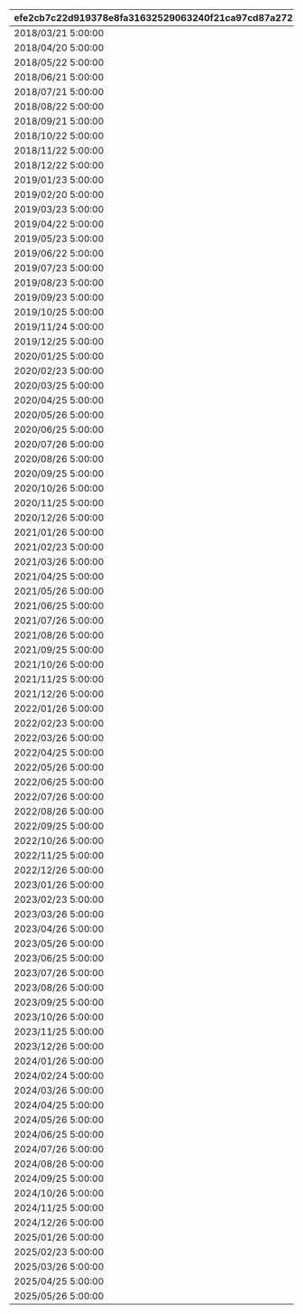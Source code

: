 |efe2cb7c22d919378e8fa31632529063240f21ca97cd87a2725f1c92533002bf|1b34774a0e55b2d205e01e6fdd317bf814f89c53fa0f7acc605bfe5608b12561|721591d3cc9d0b39baaf8962f05336070479516257cd27a2ede8c3935b951c4c|1ab2058c8521f88cd4852e7ee90395c15901ccaeba214f3fceb1dd200a0ac57e|8487f521d96019c296be1abc30059093dc3fb771ee47b05da653ed85e5b85152|26883ac014bf5845863760c336008cc811a6a7401a10fe281a2d30767a5f21dd|3074e6711f7a4857ec3ff6d7ee4f207a4e6f203d765aba37bb121ff46af7c246|0831d4524c903b451b3c247738a16c19316fde0903fd63df575a48487658d7b4|d509128bd5f3e11f66b43ccea25cbbb1cf45353cede33dde93a3cca17262919e|26f84765d7f0cfbf63b55b7600333473003f288ef007470906509aa6a178889d|6cc3841c7c581641017ae4b9aeb15d162191b3401a353b935f549b2632777c83|79e317acf693e0bd805a0a4347337cbaecd4a0bb9d92d82cbb64a45a5e69106a|b4982a38e246c7f2a5d1fa9c1be9d3c26786e7ec8b884a5203cc693639549c31|
| --- | --- | --- | --- | --- | --- | --- | --- | --- | --- | --- | --- | --- |
|2018/03/21 5:00:00|0|2|2018/03/14 12:00:00|1|2018/03/19 11:59:00|3|1|1001|1|bgm_M90|2018/04/20 4:59:59|2018/03/18 11:59:00|
|2018/04/20 5:00:00|1001|2|2018/04/13 12:00:00|1|2018/04/18 11:59:00|4|2|1002|1|bgm_M97|2018/05/22 4:59:59|2018/04/17 11:59:00|
|2018/05/22 5:00:00|1002|2|2018/05/15 12:00:00|1|2018/05/20 11:59:00|5|1|1003|1|bgm_M104|2018/06/21 4:59:59|2018/05/19 11:59:00|
|2018/06/21 5:00:00|1003|2|2018/06/14 12:00:00|1|2018/06/19 11:59:00|6|2|1004|1|bgm_M115|2018/07/21 4:59:59|2018/06/18 11:59:00|
|2018/07/21 5:00:00|1004|2|2018/07/14 12:00:00|1|2018/07/19 11:59:00|7|1|1005|1|bgm_M119|2018/08/22 4:59:59|2018/07/18 11:59:00|
|2018/08/22 5:00:00|1005|2|2018/08/15 12:00:00|1|2018/08/20 11:59:00|8|2|1006|1|bgm_M132|2018/09/21 4:59:59|2018/08/19 11:59:00|
|2018/09/21 5:00:00|1006|2|2018/09/14 12:00:00|1|2018/09/19 11:59:00|9|1|1007|1|bgm_M139|2018/10/22 4:59:59|2018/09/18 11:59:00|
|2018/10/22 5:00:00|1007|2|2018/10/15 12:00:00|1|2018/10/20 11:59:00|10|2|1008|1|bgm_M166|2018/11/22 4:59:59|2018/10/19 11:59:00|
|2018/11/22 5:00:00|1008|2|2018/11/15 12:00:00|1|2018/11/20 11:59:00|11|1|1009|1|bgm_M175|2018/12/22 4:59:59|2018/11/19 11:59:00|
|2018/12/22 5:00:00|1009|2|2018/12/15 12:00:00|1|2018/12/20 11:59:00|12|2|1010|1|bgm_M181|2019/01/23 4:59:59|2018/12/19 11:59:00|
|2019/01/23 5:00:00|1010|2|2019/01/16 12:00:00|1|2019/01/21 11:59:00|1|1|1011|1|bgm_M186|2019/02/20 4:59:59|2019/01/20 11:59:00|
|2019/02/20 5:00:00|1011|2|2019/02/13 12:00:00|1|2019/02/18 11:59:00|2|2|1012|1|bgm_M205|2019/03/23 4:59:59|2019/02/17 11:59:00|
|2019/03/23 5:00:00|1012|2|2019/03/16 12:00:00|1|2019/03/21 11:59:00|3|1|1013|1|bgm_M90|2019/04/22 4:59:59|2019/03/20 11:59:00|
|2019/04/22 5:00:00|1013|2|2019/04/15 12:00:00|1|2019/04/20 11:59:00|4|2|1014|1|bgm_M97|2019/05/23 4:59:59|2019/04/19 11:59:00|
|2019/05/23 5:00:00|1014|2|2019/05/16 12:00:00|1|2019/05/21 11:59:00|5|1|1015|1|bgm_M104|2019/06/22 4:59:59|2019/05/20 11:59:00|
|2019/06/22 5:00:00|1015|2|2019/06/15 12:00:00|1|2019/06/20 11:59:00|6|2|1016|1|bgm_M115|2019/07/23 4:59:59|2019/06/19 11:59:00|
|2019/07/23 5:00:00|1016|2|2019/07/16 12:00:00|1|2019/07/21 11:59:00|7|1|1017|1|bgm_M119|2019/08/23 4:59:59|2019/07/20 11:59:00|
|2019/08/23 5:00:00|1017|2|2019/08/16 12:00:00|1|2019/08/21 11:59:00|8|2|1018|1|bgm_M132|2019/09/23 4:59:59|2019/08/20 11:59:00|
|2019/09/23 5:00:00|1018|2|2019/09/16 12:00:00|1|2019/09/21 11:59:00|9|1|1019|1|bgm_M139|2019/10/25 4:59:59|2019/09/20 11:59:00|
|2019/10/25 5:00:00|1019|2|2019/10/18 12:00:00|1|2019/10/23 11:59:00|10|2|1020|1|bgm_M166|2019/11/24 4:59:59|2019/10/22 11:59:00|
|2019/11/24 5:00:00|1020|2|2019/11/17 12:00:00|1|2019/11/22 11:59:00|11|1|1021|1|bgm_M175|2019/12/25 4:59:59|2019/11/21 11:59:00|
|2019/12/25 5:00:00|1021|2|2019/12/18 12:00:00|1|2019/12/23 11:59:00|12|2|1022|1|bgm_M181|2020/01/25 4:59:59|2019/12/22 11:59:00|
|2020/01/25 5:00:00|1022|2|2020/01/18 12:00:00|1|2020/01/23 11:59:00|1|1|1023|1|bgm_M186|2020/02/23 4:59:59|2020/01/22 11:59:00|
|2020/02/23 5:00:00|1023|2|2020/02/16 12:00:00|1|2020/02/21 11:59:00|2|2|1024|1|bgm_M205|2020/03/25 4:59:59|2020/02/20 11:59:00|
|2020/03/25 5:00:00|1024|2|2020/03/18 12:00:00|1|2020/03/23 11:59:00|3|1|1025|1|bgm_M90|2020/04/25 4:59:59|2020/03/22 11:59:00|
|2020/04/25 5:00:00|1025|2|2020/04/18 12:00:00|1|2020/04/23 11:59:00|4|2|1026|1|bgm_M97|2020/05/26 4:59:59|2020/04/22 11:59:00|
|2020/05/26 5:00:00|1026|2|2020/05/19 12:00:00|1|2020/05/24 11:59:00|5|1|1027|1|bgm_M104|2020/06/25 4:59:59|2020/05/23 11:59:00|
|2020/06/25 5:00:00|1027|2|2020/06/18 12:00:00|1|2020/06/23 11:59:00|6|2|1028|1|bgm_M115|2020/07/26 4:59:59|2020/06/22 11:59:00|
|2020/07/26 5:00:00|1028|2|2020/07/19 12:00:00|1|2020/07/24 11:59:00|7|1|1029|1|bgm_M119|2020/08/26 4:59:59|2020/07/23 11:59:00|
|2020/08/26 5:00:00|1029|2|2020/08/19 12:00:00|1|2020/08/24 11:59:00|8|2|1030|1|bgm_M132|2020/09/25 4:59:59|2020/08/23 11:59:00|
|2020/09/25 5:00:00|1030|2|2020/09/18 12:00:00|1|2020/09/23 11:59:00|9|1|1031|1|bgm_M139|2020/10/26 4:59:59|2020/09/22 11:59:00|
|2020/10/26 5:00:00|1031|2|2020/10/19 12:00:00|1|2020/10/24 11:59:00|10|2|1032|1|bgm_M166|2020/11/25 4:59:59|2020/10/23 11:59:00|
|2020/11/25 5:00:00|1032|2|2020/11/18 12:00:00|1|2020/11/23 11:59:00|11|1|1033|1|bgm_M175|2020/12/26 4:59:59|2020/11/22 11:59:00|
|2020/12/26 5:00:00|1033|2|2020/12/19 12:00:00|1|2020/12/24 11:59:00|12|2|1034|1|bgm_M181|2021/01/26 4:59:59|2020/12/23 11:59:00|
|2021/01/26 5:00:00|1034|2|2021/01/19 12:00:00|1|2021/01/24 11:59:00|1|1|1035|1|bgm_M186|2021/02/23 4:59:59|2021/01/23 11:59:00|
|2021/02/23 5:00:00|1035|2|2021/02/16 12:00:00|1|2021/02/21 11:59:00|2|2|1036|1|bgm_M205|2021/03/26 4:59:59|2021/02/20 11:59:00|
|2021/03/26 5:00:00|1036|2|2021/03/19 12:00:00|1|2021/03/24 11:59:00|3|1|1037|1|bgm_M90|2021/04/25 4:59:59|2021/03/23 11:59:00|
|2021/04/25 5:00:00|1037|2|2021/04/18 12:00:00|1|2021/04/23 11:59:00|4|2|1038|1|bgm_M97|2021/05/26 4:59:59|2021/04/22 11:59:00|
|2021/05/26 5:00:00|1038|2|2021/05/19 12:00:00|1|2021/05/24 11:59:00|5|1|1039|1|bgm_M104|2021/06/25 4:59:59|2021/05/23 11:59:00|
|2021/06/25 5:00:00|1039|2|2021/06/18 12:00:00|1|2021/06/23 11:59:00|6|2|1040|1|bgm_M115|2021/07/26 4:59:59|2021/06/22 11:59:00|
|2021/07/26 5:00:00|1040|2|2021/07/19 12:00:00|1|2021/07/24 11:59:00|7|1|1041|1|bgm_M119|2021/08/26 4:59:59|2021/07/23 11:59:00|
|2021/08/26 5:00:00|1041|2|2021/08/19 12:00:00|1|2021/08/24 11:59:00|8|2|1042|1|bgm_M132|2021/09/25 4:59:59|2021/08/23 11:59:00|
|2021/09/25 5:00:00|1042|2|2021/09/18 12:00:00|1|2021/09/23 11:59:00|9|1|1043|1|bgm_M139|2021/10/26 4:59:59|2021/09/22 11:59:00|
|2021/10/26 5:00:00|1043|2|2021/10/19 12:00:00|1|2021/10/24 11:59:00|10|2|1044|1|bgm_M166|2021/11/25 4:59:59|2021/10/23 11:59:00|
|2021/11/25 5:00:00|1044|2|2021/11/18 12:00:00|1|2021/11/23 11:59:00|11|1|1045|1|bgm_M175|2021/12/26 4:59:59|2021/11/22 11:59:00|
|2021/12/26 5:00:00|1045|2|2021/12/19 12:00:00|1|2021/12/24 11:59:00|12|2|1046|1|bgm_M181|2022/01/26 4:59:59|2021/12/23 11:59:00|
|2022/01/26 5:00:00|1046|2|2022/01/19 12:00:00|1|2022/01/24 11:59:00|1|1|1047|1|bgm_M186|2022/02/23 4:59:59|2022/01/23 11:59:00|
|2022/02/23 5:00:00|1047|2|2022/02/16 12:00:00|1|2022/02/21 11:59:00|2|2|1048|1|bgm_M205|2022/03/26 4:59:59|2022/02/20 11:59:00|
|2022/03/26 5:00:00|1048|2|2022/03/19 12:00:00|1|2022/03/24 11:59:00|3|1|1049|1|bgm_M90|2022/04/25 4:59:59|2022/03/23 11:59:00|
|2022/04/25 5:00:00|1049|2|2022/04/18 12:00:00|1|2022/04/23 11:59:00|4|2|1050|1|bgm_M97|2022/05/26 4:59:59|2022/04/22 11:59:00|
|2022/05/26 5:00:00|1050|2|2022/05/19 12:00:00|1|2022/05/24 11:59:00|5|1|1051|1|bgm_M104|2022/06/25 4:59:59|2022/05/23 11:59:00|
|2022/06/25 5:00:00|1051|2|2022/06/18 12:00:00|1|2022/06/23 11:59:00|6|2|1052|1|bgm_M115|2022/07/26 4:59:59|2022/06/22 11:59:00|
|2022/07/26 5:00:00|1052|2|2022/07/19 12:00:00|1|2022/07/24 11:59:00|7|1|1053|1|bgm_M119|2022/08/26 4:59:59|2022/07/23 11:59:00|
|2022/08/26 5:00:00|1053|2|2022/08/19 12:00:00|1|2022/08/24 11:59:00|8|2|1054|1|bgm_M132|2022/09/25 4:59:59|2022/08/23 11:59:00|
|2022/09/25 5:00:00|1054|2|2022/09/18 12:00:00|1|2022/09/23 11:59:00|9|1|1055|1|bgm_M139|2022/10/26 4:59:59|2022/09/22 11:59:00|
|2022/10/26 5:00:00|1055|2|2022/10/19 12:00:00|1|2022/10/24 11:59:00|10|2|1056|1|bgm_M166|2022/11/25 4:59:59|2022/10/23 11:59:00|
|2022/11/25 5:00:00|1056|2|2022/11/18 12:00:00|1|2022/11/23 11:59:00|11|1|1057|1|bgm_M175|2022/12/26 4:59:59|2022/11/22 11:59:00|
|2022/12/26 5:00:00|1057|2|2022/12/19 12:00:00|1|2022/12/24 11:59:00|12|2|1058|1|bgm_M181|2023/01/26 4:59:59|2022/12/23 11:59:00|
|2023/01/26 5:00:00|1058|2|2023/01/19 12:00:00|1|2023/01/24 11:59:00|1|1|1059|1|bgm_M186|2023/02/23 4:59:59|2023/01/23 11:59:00|
|2023/02/23 5:00:00|1059|2|2023/02/16 12:00:00|1|2023/02/21 11:59:00|2|2|1060|1|bgm_M205|2023/03/26 4:59:59|2023/02/20 11:59:00|
|2023/03/26 5:00:00|1060|2|2023/03/19 12:00:00|1|2023/03/24 11:59:00|3|1|1061|1|bgm_M90|2023/04/26 4:59:59|2023/03/23 11:59:00|
|2023/04/26 5:00:00|1061|2|2023/04/19 12:00:00|1|2023/04/24 11:59:00|4|2|1063|1|bgm_M97|2023/05/26 4:59:59|2023/04/23 11:59:00|
|2023/05/26 5:00:00|1063|2|2023/05/19 12:00:00|1|2023/05/24 11:59:00|5|1|1064|1|bgm_M104|2023/06/25 4:59:59|2023/05/23 11:59:00|
|2023/06/25 5:00:00|1064|2|2023/06/18 12:00:00|1|2023/06/23 11:59:00|6|2|1065|1|bgm_M115|2023/07/26 4:59:59|2023/06/22 11:59:00|
|2023/07/26 5:00:00|1065|2|2023/07/19 12:00:00|1|2023/07/24 11:59:00|7|1|1066|1|bgm_M119|2023/08/26 4:59:59|2023/07/23 11:59:00|
|2023/08/26 5:00:00|1066|2|2023/08/19 12:00:00|1|2023/08/24 11:59:00|8|2|1067|1|bgm_M132|2023/09/25 4:59:59|2023/08/23 11:59:00|
|2023/09/25 5:00:00|1067|2|2023/09/18 12:00:00|1|2023/09/23 11:59:00|9|1|1068|1|bgm_M139|2023/10/26 4:59:59|2023/09/22 11:59:00|
|2023/10/26 5:00:00|1068|2|2023/10/19 12:00:00|1|2023/10/24 11:59:59|10|2|1069|1|bgm_M166|2023/11/25 4:59:59|2023/10/23 11:59:59|
|2023/11/25 5:00:00|1069|2|2023/11/18 12:00:00|1|2023/11/23 11:59:59|11|1|1070|1|bgm_M175|2023/12/26 4:59:59|2023/11/22 11:59:59|
|2023/12/26 5:00:00|1070|2|2023/12/19 12:00:00|1|2023/12/24 11:59:59|12|2|1071|1|bgm_M181|2024/01/26 4:59:59|2023/12/23 11:59:59|
|2024/01/26 5:00:00|1071|2|2024/01/19 12:00:00|1|2024/01/24 11:59:59|1|1|1072|1|bgm_M186|2024/02/24 4:59:59|2024/01/23 11:59:59|
|2024/02/24 5:00:00|1072|2|2024/02/15 0:00:00|1|2024/02/22 11:59:59|2|2|1073|1|bgm_M205|2024/03/26 4:59:59|2024/02/21 11:59:59|
|2024/03/26 5:00:00|1073|2|2024/03/19 12:00:00|1|2024/03/24 11:59:59|3|1|1074|1|bgm_M90|2024/04/25 4:59:59|2024/03/23 11:59:59|
|2024/04/25 5:00:00|1074|2|2024/04/18 12:00:00|1|2024/04/23 11:59:59|4|2|1075|1|bgm_M97|2024/05/26 4:59:59|2024/04/22 11:59:59|
|2024/05/26 5:00:00|1075|2|2024/05/19 12:00:00|1|2024/05/24 11:59:59|5|1|1076|1|bgm_M104|2024/06/25 4:59:59|2024/05/23 11:59:59|
|2024/06/25 5:00:00|1076|2|2024/06/18 12:00:00|1|2024/06/23 11:59:59|6|2|1077|1|bgm_M115|2024/07/26 4:59:59|2024/06/22 11:59:59|
|2024/07/26 5:00:00|1077|2|2024/07/19 12:00:00|1|2024/07/24 11:59:59|7|1|1078|1|bgm_M119|2024/08/26 4:59:59|2024/07/23 11:59:59|
|2024/08/26 5:00:00|1078|2|2024/08/19 12:00:00|1|2024/08/24 11:59:59|8|2|1079|1|bgm_M132|2024/09/25 4:59:59|2024/08/23 11:59:59|
|2024/09/25 5:00:00|1079|2|2024/09/18 12:00:00|1|2024/09/23 11:59:59|9|1|1080|1|bgm_M139|2024/10/26 4:59:59|2024/09/22 11:59:59|
|2024/10/26 5:00:00|1080|2|2024/10/19 12:00:00|1|2024/10/24 11:59:59|10|2|1081|1|bgm_M166|2024/11/25 4:59:59|2024/10/23 11:59:59|
|2024/11/25 5:00:00|1081|2|2024/11/18 12:00:00|1|2024/11/23 11:59:59|11|1|1082|1|bgm_M175|2024/12/26 4:59:59|2024/11/22 11:59:59|
|2024/12/26 5:00:00|1082|2|2024/12/19 12:00:00|1|2024/12/24 11:59:59|12|2|1083|1|bgm_M181|2025/01/26 4:59:59|2024/12/23 11:59:59|
|2025/01/26 5:00:00|1083|2|2025/01/19 12:00:00|1|2025/01/24 11:59:59|1|1|1084|1|bgm_M186|2025/02/23 4:59:59|2025/01/23 11:59:59|
|2025/02/23 5:00:00|1084|2|2025/02/16 12:00:00|1|2025/02/21 11:59:59|2|2|1085|1|bgm_M205|2025/03/26 4:59:59|2025/02/20 11:59:59|
|2025/03/26 5:00:00|1085|2|2025/03/19 12:00:00|1|2025/03/24 11:59:59|3|1|1086|1|bgm_M90|2025/04/25 4:59:59|2025/03/23 11:59:59|
|2025/04/25 5:00:00|1086|2|2025/04/18 12:00:00|1|2025/04/23 11:59:59|4|2|1087|1|bgm_M97|2025/05/26 4:59:59|2025/04/22 11:59:59|
|2025/05/26 5:00:00|1087|2|2025/05/19 12:00:00|1|2025/05/24 11:59:59|5|1|1088|1|bgm_M104|2025/06/25 4:59:59|2025/05/23 11:59:59|